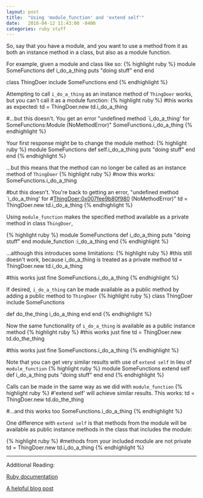 ```yaml
---
layout: post
title:  "Using 'module_function' and 'extend self'"
date:   2016-04-12 11:43:00 -0400
categories: ruby stuff
---
```


So, say that you have a module, and you want to use a method from it as both an
instance method in a class, but also as a module function.

For example, given a module and class like so:
{% highlight ruby %}
module SomeFunctions
  def i_do_a_thing
    puts "doing stuff"
  end
end

class ThingDoer
  include SomeFunctions
end
{% endhighlight %}

Attempting to call `i_do_a_thing` as an instance method of `ThingDoer` works, but
you can't call it as a module function:
{% highlight ruby %}
#this works as expected:
td = ThingDoer.new
td.i_do_a_thing

#...but this doesn't. You get an error "undefined method `i_do_a_thing' for SomeFunctions:Module (NoMethodError)"
SomeFunctions.i_do_a_thing
{% endhighlight %}

Your first response might be to change the module method:
{% highlight ruby %}
module SomeFunctions
  def self.i_do_a_thing
    puts "doing stuff"
  end
end
{% endhighlight %}

...but this means that the method can no longer be called as an instance method of `ThingDoer`
{% highlight ruby %}
#now this works:
SomeFunctions.i_do_a_thing

#but this doesn't. You're back to getting an error, "undefined method `i_do_a_thing' for #<ThingDoer:0x007fee9b80f980> (NoMethodError)"
td = ThingDoer.new
td.i_do_a_thing
{% endhighlight %}

Using `module_function` makes the specified method available as a private method in class `ThingDoer`,

{% highlight ruby %}
module SomeFunctions
  def i_do_a_thing
    puts "doing stuff"
  end
  module_function :i_do_a_thing
end
{% endhighlight %}

...although this introduces some limitations:
{% highlight ruby %}
#this still doesn't work, because i_do_a_thing is treated as a private method
td = ThingDoer.new
td.i_do_a_thing

#this works just fine
SomeFunctions.i_do_a_thing
{% endhighlight %}

If desired, `i_do_a_thing` can be made available as a public method by adding a public method to `ThingDoer`
{% highlight ruby %}
class ThingDoer
  include SomeFunctions

  def do_the_thing
    i_do_a_thing
  end
end
{% endhighlight %}

Now the same functionality of `i_do_a_thing` is available as a public instance method
{% highlight ruby %}
#this works just fine
td = ThingDoer.new
td.do_the_thing

#this works just fine
SomeFunctions.i_do_a_thing
{% endhighlight %}

Note that you can get very similar results with use of `extend self` in lieu of `module_function`
{% highlight ruby %}
module SomeFunctions
  extend self
  def i_do_a_thing
    puts "doing stuff"
  end
end
{% endhighlight %}

Calls can be made in the same way as we did with `module_function`
{% highlight ruby %}
#'extend self' will achieve similar results. This works:
td = ThingDoer.new
td.do_the_thing

#...and this works too
SomeFunctions.i_do_a_thing
{% endhighlight %}

One difference with `extend self` is that methods from the module will be available as public instance methods in the class that includes the module:

{% highlight ruby %}
#methods from your included module are not private
td = ThingDoer.new
td.i_do_a_thing
{% endhighlight %}


___


Additional Reading:

[Ruby documentation][documentation]

[A helpful blog post][blog-post]


[documentation]: http://apidock.com/ruby/v1_9_3_392/Module/module_function
[blog-post]: http://idiosyncratic-ruby.com/8-self-improvement.html
